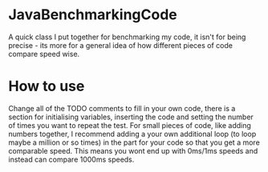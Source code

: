 # JavaBenchmarkingCode
A quick class I put together for benchmarking my code, it isn't for being precise - its more for a general idea of how different pieces of code compare speed wise.

# How to use
Change all of the TODO comments to fill in your own code, there is a section for initialising variables, inserting the code and setting the number of times you want to repeat the test. For small pieces of code, like adding numbers together, I recommend adding a your own additional loop (to loop maybe a million or so times) in the part for your code so that you get a more comparable speed. This means you wont end up with 0ms/1ms speeds and instead can compare 1000ms speeds.
